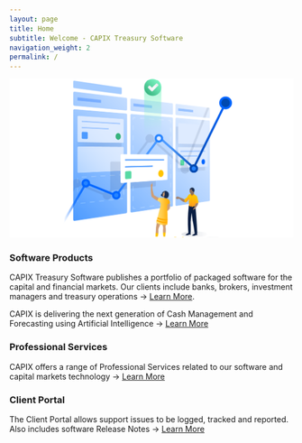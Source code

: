 ```yaml
---
layout: page
title: Home
subtitle: Welcome - CAPIX Treasury Software
navigation_weight: 2
permalink: /
---
```

![Agile Treasury](/assets/agile-illustrations.png)
### Software Products
CAPIX Treasury Software publishes a portfolio of packaged software for the capital and financial markets. Our clients include banks, brokers, investment managers and treasury operations -> [Learn More](https://capix.net/products/).

CAPIX is delivering the next generation of Cash Management and Forecasting using Artificial Intelligence -> [Learn More](https://capix.net/ai/)

### Professional Services
CAPIX offers a range of Professional Services related to our software and capital markets technology -> [Learn More](https://capix.net/services/)
### Client Portal
The Client Portal allows support issues to be logged, tracked and reported. Also includes software Release Notes -> [Learn More](https://capix.net/support/)

